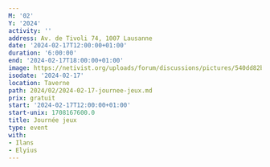 ```yaml
---
M: '02'
Y: '2024'
activity: ''
address: Av. de Tivoli 74, 1007 Lausanne
date: '2024-02-17T12:00:00+01:00'
duration: '6:00:00'
end: '2024-02-17T18:00:00+01:00'
image: https://netivist.org/uploads/forum/discussions/pictures/540dd82b55f4f8179099139f/cooperative-board-games.jpg
isodate: '2024-02-17'
location: Taverne
path: 2024/02/2024-02-17-journee-jeux.md
prix: gratuit
start: '2024-02-17T12:00:00+01:00'
start-unix: 1708167600.0
title: Journée jeux
type: event
with:
- Ilans
- Elyius
---
```

